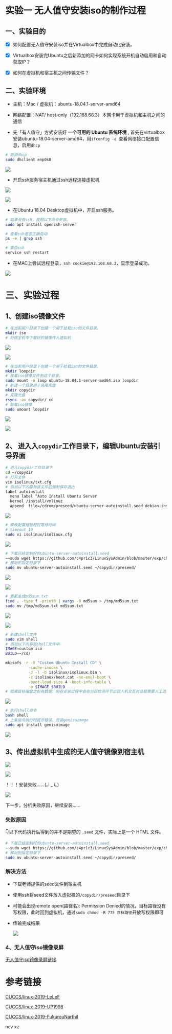 # 实验一 无人值守安装iso的制作过程

## 一、实验目的

- [x] 如何配置无人值守安装iso并在Virtualbox中完成自动化安装。

- [x] Virtualbox安装完Ubuntu之后新添加的网卡如何实现系统开机自动启用和自动获取IP？

- [x] 如何在虚拟机和宿主机之间传输文件？

## 二、实验环境

- 主机：Mac / 虚拟机：ubuntu-18.04.1-server-amd64

- 网络配置：NAT/ host-only（192.168.68.3）本网卡用于虚拟机和主机之间的通信

- 先「有人值守」方式安装好 **一个可用的 Ubuntu 系统环境** , 首先在virtualbox安装ubuntu-18.04-server-amd64，用```ifconfig -a ```查看网络接口配置信息，启用```dhcp```

```bash
# 启用dhcp
sudo dhclient enp0s8
```

![](/0x01/images/dhc.jpg)

- 开启ssh服务宿主机通过ssh远程连接虚拟机

![](/0x01/images/Remote_Connection1.jpg)

![](/0x01/images/Remote_Connection2.jpg)

- 在Ubuntu 18.04 Desktop虚拟机中，开启ssh服务。

```bash
# 如果没有ssh，按照以下命令安装。
sudo apt install openssh-server

# 查看ssh是否正确启动
ps -e | grep ssh

# 重启ssh
service ssh restart
```

- 在MAC上尝试远程登录，`ssh cookie@192.168.68.3`，显示登录成功。

![](/0x01/images/ssh.jpg)

# 三、实验过程

## 1、创建iso镜像文件

```bash
# 在当前用户目录下创建一个用于挂载iso的文件目录。
mkdir iso
# 将宿主机中下载好的镜像传入虚拟机
```

![](/0x01/images/trans_iso_in.jpg)

![](/0x01/images/ls_iso.jpg)



```bash
# 在当前用户目录下创建一个用于挂载iso的文件目录。
mkdir loopdir
# 挂载iso镜像文件到这个目录。
sudo mount -o loop ubuntu-18.04.1-server-amd64.iso loopdir
# 新建一个目录用于克隆光盘
mkdir copydir
# 克隆光盘
rsync -av copydir/ cd
# 卸载iso镜像
sudo umount loopdir
```

![](/0x01/images/mount_iso.jpg)

![](/0x01/images/ls_mount_iso.jpg)



## 2、 进入入`copydir`工作目录下，编辑Ubuntu安装引导界面

```bash
# 进入copydir工作目录下
cd ~/copydir
# 打开文件
vim isolinux/txt.cfg
# 添加以下内容到该文件后强制保存退出
label autoinstall
  menu label ^Auto Install Ubuntu Server
  kernel /install/vmlinuz
  append  file=/cdrom/preseed/ubuntu-server-autoinstall.seed debian-installer/locale=en_US console-setup/layoutcode=us keyboard-configuration/layoutcode=us console-setup/ask_detect=false localechooser/translation/warn-light=true localechooser/translation/warn-severe=true initrd=/install/initrd.gz root=/dev/ram rw quiet
```

![](/0x01/images/auto_install.jpg)



```bash
# 修改配置缩短超时等待时间
# timeout 10
sudo vi isolinux/isolinux.cfg
```

![](/0x01/images/time_out.jpg)

```bash
# 下载已经定制好的ubuntu-server-autoinstall.seed
~~sudo wget https://github.com/c4pr1c3/LinuxSysAdmin/blob/master/exp/chap0x01/cd-rom/preseed/ubuntu-server-autoinstall.seed~~
# 移动到指定目录下
sudo mv ubuntu-server-autoinstall.seed ~/copydir/preseed/
```

![](/0x01/images/down_seed.jpg)

![](/0x01/images/ls_seed.jpg)



```bash
# 重新生成md5sum.txt
find . -type f -print0 | xargs -0 md5sum > /tmp/md5sum.txt
sudo mv /tmp/md5sum.txt md5sum.txt
```

![](/0x01/images/md5sum.jpg)

![](/0x01/images/ls_md5sum.jpg)



```bash
# 新建shell文件
sudo vim shell
# 添加以下内容到shell文件中
IMAGE=custom.iso
BUILD=~/cd/

mkisofs -r -V "Custom Ubuntu Install CD" \
          -cache-inodes \
          -J -l -b isolinux/isolinux.bin \
          -c isolinux/boot.cat -no-emul-boot \
          -boot-load-size 4 -boot-info-table \
          -o $IMAGE $BUILD
# 如果目标磁盘之前有数据，则在安装过程中会在分区检测环节出现人机交互对话框需要人工选择
```

![](/0x01/images/shell.jpg)



```bash
# 执行shell命令
bash shell
# 上条指令执行时提示错误，安装genisoimage
sudo apt install genisoimage
```

![](/0x01/images/bash_shell.jpg)



## 3、传出虚拟机中生成的无人值守镜像到宿主机

![](/0x01/images/trans_iso_out.jpg)

![](/0x01/images/ls_out_iso.jpg)

！！！安装失败……(｡ì _ í｡) 

![](/0x01/images/fail.jpg)

下一步，分析失败原因，继续安装……

### 失败原因

👇以下代码执行后得到的并不是期望的 `.seed` 文件，实际上是一个 HTML 文件。

```bash
# 下载已经定制好的ubuntu-server-autoinstall.seed
~~sudo wget https://github.com/c4pr1c3/LinuxSysAdmin/blob/master/exp/chap0x01/cd-rom/preseed/ubuntu-server-autoinstall.seed~~
# 移动到指定目录下
sudo mv ubuntu-server-autoinstall.seed ~/copydir/preseed/
```

### 解决方法

- 下载老师提供的seed文件到宿主机

- 使用ssh将seed文件放入虚拟机的`/copydir/preseed`目录下

- 可能会出现remote open(路径名): Permission Denied的情况，目标路径没有写权限，此时回到虚拟机，通过`sudo chmod -R 775 目标路径`开放写权限即可

- 传输完成结果

  ![](/0x01/images/ls_seed.jpg)

### 4、无人值守iso镜像录屏

[无人值守iso镜像录屏链接]()

# 参考链接

[CUCCS/linux-2019-LeLeF](https://github.com/CUCCS/linux-2019-LeLeF/blob/29769e9d5195105c5c54a22e0d7edd0400f95f3d/chap0x01VirtualBox%20无人值守安装Unbuntu系统实验/chap0x01%20VirtualBox%20无人值守安装Unbuntu系统实验.md)

[CUCCS/linux-2019-UP1998](https://github.com/CUCCS/linux-2019-UP1998/blob/135d24f24d2e73ab6b9b79e6219193c40a466120/linux-1/linux-1.md)

[CUCCS/linux-2019-FukurouNarthil](https://github.com/CUCCS/linux-2019-FukurouNarthil/blob/68242ef682cd9466c23013e7bcc82ecf8dc5ec53/exp0x01/exp0x01.md)

ncv xz